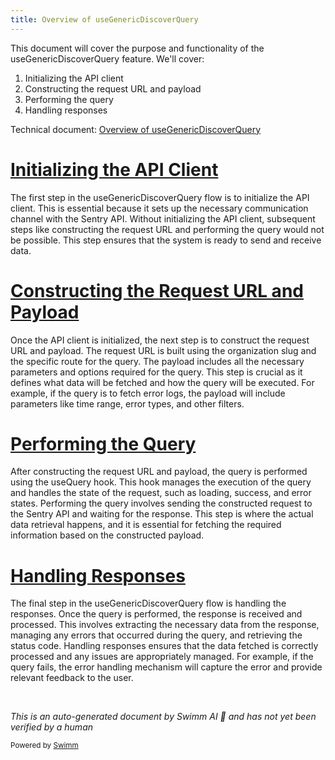 ```yaml
---
title: Overview of useGenericDiscoverQuery
---
```

This document will cover the purpose and functionality of the useGenericDiscoverQuery feature. We'll cover:

1. Initializing the API client
2. Constructing the request URL and payload
3. Performing the query
4. Handling responses

Technical document: <SwmLink doc-title="Overview of useGenericDiscoverQuery">[Overview of useGenericDiscoverQuery](/.swm/overview-of-usegenericdiscoverquery.8i2fpsuo.sw.md)</SwmLink>

# [Initializing the API Client](https://app.swimm.io/repos/Z2l0aHViJTNBJTNBc2VudHJ5LWRlbW8tMSUzQSUzQVN3aW1tLURlbW8=/docs/8i2fpsuo#initializing-the-api-client)

The first step in the useGenericDiscoverQuery flow is to initialize the API client. This is essential because it sets up the necessary communication channel with the Sentry API. Without initializing the API client, subsequent steps like constructing the request URL and performing the query would not be possible. This step ensures that the system is ready to send and receive data.

# [Constructing the Request URL and Payload](https://app.swimm.io/repos/Z2l0aHViJTNBJTNBc2VudHJ5LWRlbW8tMSUzQSUzQVN3aW1tLURlbW8=/docs/8i2fpsuo#constructing-the-request-url-and-payload)

Once the API client is initialized, the next step is to construct the request URL and payload. The request URL is built using the organization slug and the specific route for the query. The payload includes all the necessary parameters and options required for the query. This step is crucial as it defines what data will be fetched and how the query will be executed. For example, if the query is to fetch error logs, the payload will include parameters like time range, error types, and other filters.

# [Performing the Query](https://app.swimm.io/repos/Z2l0aHViJTNBJTNBc2VudHJ5LWRlbW8tMSUzQSUzQVN3aW1tLURlbW8=/docs/8i2fpsuo#performing-the-query)

After constructing the request URL and payload, the query is performed using the useQuery hook. This hook manages the execution of the query and handles the state of the request, such as loading, success, and error states. Performing the query involves sending the constructed request to the Sentry API and waiting for the response. This step is where the actual data retrieval happens, and it is essential for fetching the required information based on the constructed payload.

# [Handling Responses](https://app.swimm.io/repos/Z2l0aHViJTNBJTNBc2VudHJ5LWRlbW8tMSUzQSUzQVN3aW1tLURlbW8=/docs/8i2fpsuo#handling-responses)

The final step in the useGenericDiscoverQuery flow is handling the responses. Once the query is performed, the response is received and processed. This involves extracting the necessary data from the response, managing any errors that occurred during the query, and retrieving the status code. Handling responses ensures that the data fetched is correctly processed and any issues are appropriately managed. For example, if the query fails, the error handling mechanism will capture the error and provide relevant feedback to the user.

&nbsp;

*This is an auto-generated document by Swimm AI 🌊 and has not yet been verified by a human*

<SwmMeta version="3.0.0" repo-id="Z2l0aHViJTNBJTNBc2VudHJ5LWRlbW8tMSUzQSUzQVN3aW1tLURlbW8=" repo-name="sentry-demo-1" doc-type="product-flows"><sup>Powered by [Swimm](/)</sup></SwmMeta>
